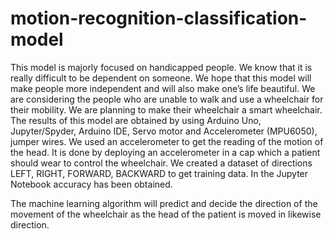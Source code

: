 # motion-recognition-classification-model

This model is majorly focused on handicapped people. We know that it is really difficult to be dependent on someone. We hope that this model will make people more independent and will also make one’s life beautiful. We are considering the people who are unable to walk and use a wheelchair for their mobility. We are planning to make their wheelchair a smart wheelchair.
The results of this model are obtained by using Arduino Uno, Jupyter/Spyder, Arduino IDE, Servo motor and Accelerometer (MPU6050), jumper wires.
We used an accelerometer to get the reading of the motion of the head. It is done by deploying an accelerometer in a cap which a patient should wear to control the wheelchair. We created a dataset of directions LEFT, RIGHT, FORWARD, BACKWARD to get training data.
In the Jupyter Notebook accuracy has been obtained.

The machine learning algorithm will predict and decide the direction of the movement of the wheelchair as the head of the patient is moved in likewise direction.
